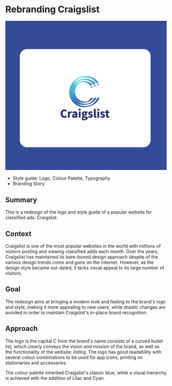 # Rebranding Craigslist

![screenshot](/screenshot.png)

* Style guide: Logo, Colour Palette, Typography
* Branding Story

## Summary
This is a redesign of the logo and style guide of a popular website for classified ads: Craigslist.

## Context
Craigslist is one of the most popular websites in the world with millions of visitors posting and viewing classified adds each month. Over the years, Craigslist has maintained its bare-boned design approach despite of the various design trends come and gone on the internet. However, as the design style became out-dated, it lacks visual appeal to its large number of visitors.

## Goal
The redesign aims at bringing a modern look and feeling to the brand's logo and style, making it more appealing to new users, while drastic changes are avoided in order to maintain Craigslist's in-place brand recognition.

## Approach
The logo is the capital C from the brand's name consists of a curved bullet list, which clearly conveys the vision and mission of the brand, as well as the functionality of the website: listing. The logo has good readability with several colour combinations to be used for app icons, printing on stationaries and accessaries.

The colour palette inherited Craigslist's classic blue, while a visual hierarchy is achieved with the addition of Lilac and Cyan.

